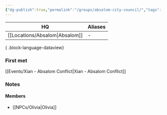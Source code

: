 ```yaml
---
{"dg-publish":true,"permalink":"/groups/absalom-city-council/","tags":["group"],"noteIcon":"group","created":"2024-01-06T13:55:36.781+01:00","updated":"2024-01-08T12:15:17.906+01:00"}
---
```


| HQ          | Aliases |
| ----------- | ------- |
| [[Locations/Absalom\|Absalom]] | \-      |

{ .block-language-dataview}
### First met
[[Events/Xian - Absalom Conflict\|Xian - Absalom Conflict]]
### Notes

#### Members
- [[NPCs/Olivia\|Olivia]]